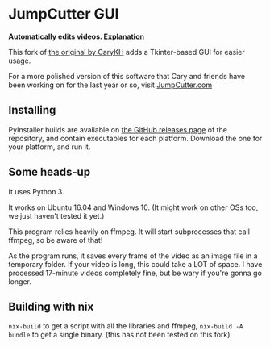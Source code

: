# JumpCutter GUI

**Automatically edits videos. [Explanation](https://www.youtube.com/watch?v=DQ8orIurGxw)**

This fork of [the original by CaryKH](https://github.com/carykh/jumpcutter) adds a Tkinter-based GUI for easier usage.

For a more polished version of this software that Cary and friends have been working on for the last year or so, visit [JumpCutter.com](https://jumpcutter.com/)

## Installing

PyInstaller builds are available on [the GitHub releases page](https://github.com/19wintersp/JumpCutterGUI/releases/latest) of the repository, and contain executables for each platform. Download the one for your platform, and run it.

## Some heads-up

It uses Python 3.

It works on Ubuntu 16.04 and Windows 10. (It might work on other OSs too, we just haven't tested it yet.)

This program relies heavily on ffmpeg. It will start subprocesses that call ffmpeg, so be aware of that!

As the program runs, it saves every frame of the video as an image file in a
temporary folder. If your video is long, this could take a LOT of space.
I have processed 17-minute videos completely fine, but be wary if you're gonna go longer.

## Building with nix

`nix-build` to get a script with all the libraries and ffmpeg, `nix-build -A bundle` to get a single binary. (this has not been tested on this fork)
